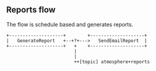﻿## Reports flow

The flow is schedule based and generates reports.

```
+--------------------+        +--------------------+
|   GenerateReport   +--+?+--->   SendEmailReport  |
+--------------------+   +    +--------------------+
                         |
                         |
                         ++[topic] atmosphere+reports

```

